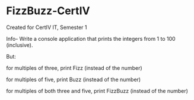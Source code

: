 # FizzBuzz-CertIV
Created for CertIV IT, Semester 1

Info- Write a console application that prints the integers from 1 to 100 (inclusive).


But:

  for multiples of three, print Fizz (instead of the number)

  for multiples of five, print Buzz (instead of the number)

  for multiples of both three and five, print FizzBuzz (instead of the number)
